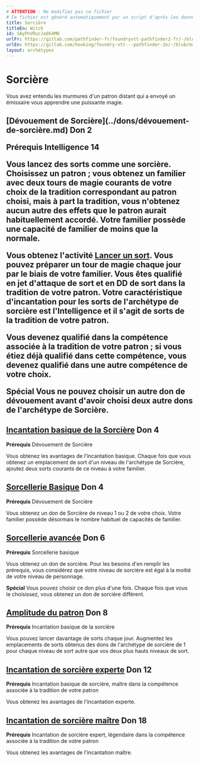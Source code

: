 ```yaml
---
# ATTENTION : Ne modifiez pas ce fichier
# Ce fichier est généré automatiquement par un script d'après les données du module Foundry VTT officiel et de sa traduction
title: Sorcière
titleEn: Witch
id: SAyPnVRucJa8k4MN
urlFr: https://gitlab.com/pathfinder-fr/foundryvtt-pathfinder2-fr/-/blob/master/data/archetypes/SAyPnVRucJa8k4MN.htm
urlEn: https://gitlab.com/hooking/foundry-vtt---pathfinder-2e/-/blob/master/packs/data/archetypes.db/witch.json
layout: archétypes
---
```

# Sorcière

Vous avez entendu les murmures d'un patron distant qui a envoyé un émissaire vous apprendre une puissante magie.

<h2 style="text-align: left;">[Dévouement de Sorcière](../dons/dévouement-de-sorcière.md) Don 2

**Prérequis** Intelligence 14

Vous lancez des sorts comme une sorcière. Choisissez un patron ; vous obtenez un familier avec deux tours de magie courants de votre choix de la tradition correspondant au patron choisi, mais à part la tradition, vous n'obtenez aucun autre des effets que le patron aurait habituellement accordé. Votre familier possède une capacité de familier de moins que la normale.

Vous obtenez l'activité [Lancer un sort](../actions/lancer-un-sort.md). Vous pouvez préparer un tour de magie chaque jour par le biais de votre familier. Vous êtes qualifié en  jet d'attaque de sort et en DD de sort dans la tradition de votre patron. Votre caractéristique d'incantation pour les sorts de l'archétype de sorcière est l'Intelligence et il s'agit de sorts de la tradition de votre patron.

Vous devenez qualifié dans la compétence associée à la tradition de votre patron ; si vous étiez déjà qualifié dans cette compétence, vous devenez qualifié dans une autre compétence de votre choix.

**Spécial** Vous ne pouvez choisir un autre don de dévouement avant d'avoir choisi deux autre dons de l'archétype de Sorcière.

## [Incantation basique de la Sorcière](../dons/incantation-basique-de-la-sorcière.md) Don 4

**Prérequis** Dévouement de Sorcière

Vous obtenez les avantages de l'incantation basique. Chaque fois que vous obtenez un emplacement de sort d'un niveau de l'archétype de Sorcière, ajoutez deux sorts courants de ce niveau à votre familier.

## [Sorcellerie Basique](../dons/sorcellerie-basique.md) Don 4

**Prérequis** Dévouement de Sorcière

Vous obtenez un don de Sorcière de niveau 1 ou 2 de votre choix. Votre familier possède désormais le nombre habituel de capacités de familier.

## [Sorcellerie avancée](../dons/sorcellerie-avancée.md) Don 6

**Prérequis** Sorcellerie basique

Vous obtenez un don de sorcière. Pour les besoins d'en remplir les prérequis, vous considérez que votre niveau de sorcière est égal à la moitié de votre niveau de personnage.

**Spécial** Vous pouvez choisir ce don plus d'une fois. Chaque fois que vous le choisissez, vous obtenez un don de sorcière différent.

## [Amplitude du patron](../dons/amplitude-du-patron.md) Don 8

**Prérequis** Incantation basique de la sorcière

Vous pouvez lancer davantage de sorts chaque jour. Augmentez les emplacements de sorts obtenus des dons de l'archétype de sorcière de 1 pour chaque niveau de sort autre que vos deux plus hauts niveaux de sort.

## [Incantation de sorcière experte](../dons/incantation-de-sorcière-experte.md) Don 12

**Prérequis** Incantation basique de sorcière, maître dans la compétence associée à la tradition de votre patron

Vous obtenez les avantages de l'incantation experte.

## [Incantation de sorcière maître](../dons/incantation-de-sorcière-maître.md) Don 18

**Prérequis** Incantation de sorcière expert, légendaire  dans la compétence associée à la tradition de votre patron

Vous obtenez les avantages de l'incantation maître.
